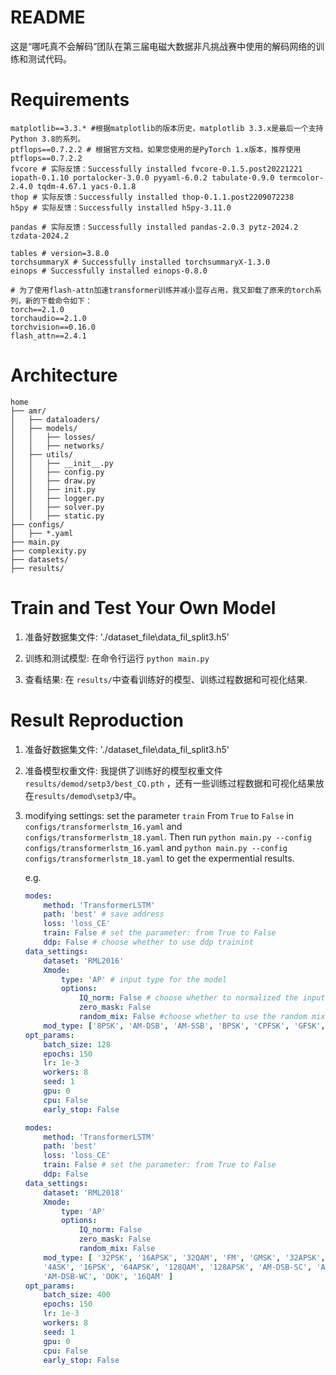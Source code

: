 # README
这是“哪吒真不会解码”团队在第三届电磁大数据非凡挑战赛中使用的解码网络的训练和测试代码。

# Requirements
```
matplotlib==3.3.* #根据matplotlib的版本历史，matplotlib 3.3.x是最后一个支持Python 3.8的系列。
ptflops==0.7.2.2 # 根据官方文档，如果您使用的是PyTorch 1.x版本，推荐使用ptflops==0.7.2.2
fvcore # 实际反馈：Successfully installed fvcore-0.1.5.post20221221 iopath-0.1.10 portalocker-3.0.0 pyyaml-6.0.2 tabulate-0.9.0 termcolor-2.4.0 tqdm-4.67.1 yacs-0.1.8
thop # 实际反馈：Successfully installed thop-0.1.1.post2209072238
h5py # 实际反馈：Successfully installed h5py-3.11.0

pandas # 实际反馈：Successfully installed pandas-2.0.3 pytz-2024.2 tzdata-2024.2

tables # version=3.8.0
torchsummaryX # Successfully installed torchsummaryX-1.3.0
einops # Successfully installed einops-0.8.0

# 为了使用flash-attn加速transformer训练并减小显存占用，我又卸载了原来的torch系列，新的下载命令如下：
torch==2.1.0
torchaudio==2.1.0
torchvision==0.16.0
flash_attn==2.4.1
```

# Architecture
``` 
home
├── amr/
│   ├── dataloaders/
│   ├── models/
│   │   ├── losses/
│   │   ├── networks/
│   ├── utils/
│   │   ├── __init__.py
│   │   ├── config.py
│   │   ├── draw.py
│   │   ├── init.py
│   │   ├── logger.py
│   │   ├── solver.py
│   │   ├── static.py
├── configs/
│   ├── *.yaml
├── main.py
├── complexity.py
├── datasets/
├── results/
```

# Train and Test Your Own Model
1. 准备好数据集文件: './dataset_file\data_fil_split3.h5'

2. 训练和测试模型: 在命令行运行 `python main.py`

3. 查看结果: 在 `results/`中查看训练好的模型、训练过程数据和可视化结果. 


# Result Reproduction
1. 准备好数据集文件: './dataset_file\data_fil_split3.h5'

2. 准备模型权重文件: 我提供了训练好的模型权重文件 `results/demod/setp3/best_CQ.pth` ，还有一些训练过程数据和可视化结果放在`results/demod\setp3/`中。

3. modifying settings: set the parameter `train` From `True` to `False` in `configs/transformerlstm_16.yaml` and `configs/transformerlstm_18.yaml`. Then run `python main.py --config configs/transformerlstm_16.yaml` and `python main.py --config configs/transformerlstm_18.yaml` to get the expermential results.

    e.g.
    ```yaml for RadioML2016.10a
    modes:  
        method: 'TransformerLSTM'
        path: 'best' # save address
        loss: 'loss_CE'
        train: False # set the parameter: from True to False
        ddp: False # choose whether to use ddp trainint
    data_settings:  
        dataset: 'RML2016'
        Xmode:
            type: 'AP' # input type for the model
            options:
                IQ_norm: False # choose whether to normalized the input signal
                zero_mask: False
                random_mix: False #choose whether to use the random mixing strategy
        mod_type: ['8PSK', 'AM-DSB', 'AM-SSB', 'BPSK', 'CPFSK', 'GFSK', 'PAM4', 'QAM16', 'QAM64', 'QPSK', 'WBFM']
    opt_params: 
        batch_size: 128
        epochs: 150
        lr: 1e-3
        workers: 8
        seed: 1
        gpu: 0
        cpu: False
        early_stop: False
    ```

    ```yaml for RadioML2018.01a
    modes:  
        method: 'TransformerLSTM'
        path: 'best'
        loss: 'loss_CE'
        train: False # set the parameter: from True to False
        ddp: False
    data_settings:  
        dataset: 'RML2018'
        Xmode:
            type: 'AP'
            options:
                IQ_norm: False 
                zero_mask: False
                random_mix: False
        mod_type: [ '32PSK', '16APSK', '32QAM', 'FM', 'GMSK', '32APSK', 'OQPSK', '8ASK', 'BPSK', '8PSK', 'AM-SSB-SC',
        '4ASK', '16PSK', '64APSK', '128QAM', '128APSK', 'AM-DSB-SC', 'AM-SSB-WC', '64QAM', 'QPSK', '256QAM',
        'AM-DSB-WC', 'OOK', '16QAM' ]
    opt_params:  
        batch_size: 400
        epochs: 150
        lr: 1e-3
        workers: 8
        seed: 1
        gpu: 0
        cpu: False
        early_stop: False
    ```




